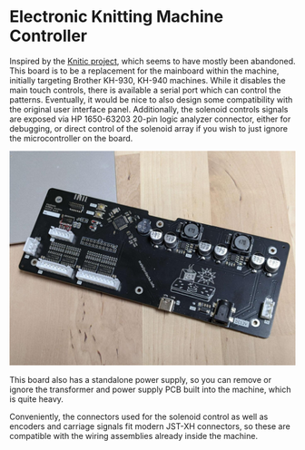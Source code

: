 # Electronic Knitting Machine Controller
Inspired by the [Knitic project](https://github.com/mcanet/knitic), which 
seems to have mostly been abandoned. 
This board is to be a replacement for the mainboard within the machine, 
initially targeting Brother KH-930, KH-940 machines. While it disables the 
main touch controls, there is available a serial port which can control 
the patterns. Eventually, it would be nice to also design some 
compatibility with the original user interface panel. Additionally, the 
solenoid controls signals are exposed via HP 1650-63203 20-pin logic 
analyzer connector, either for debugging, or direct control of the 
solenoid array if you wish to just ignore the microcontroller on the 
board.

![Machine mainboard](board.jpg)

This board also has a standalone power supply, so you can remove or ignore 
the transformer and power supply PCB built into the machine, which is 
quite heavy. 

Conveniently, the connectors used for the solenoid control as well as 
encoders and carriage signals fit modern JST-XH connectors, so these are 
compatible with the wiring assemblies already inside the machine.
